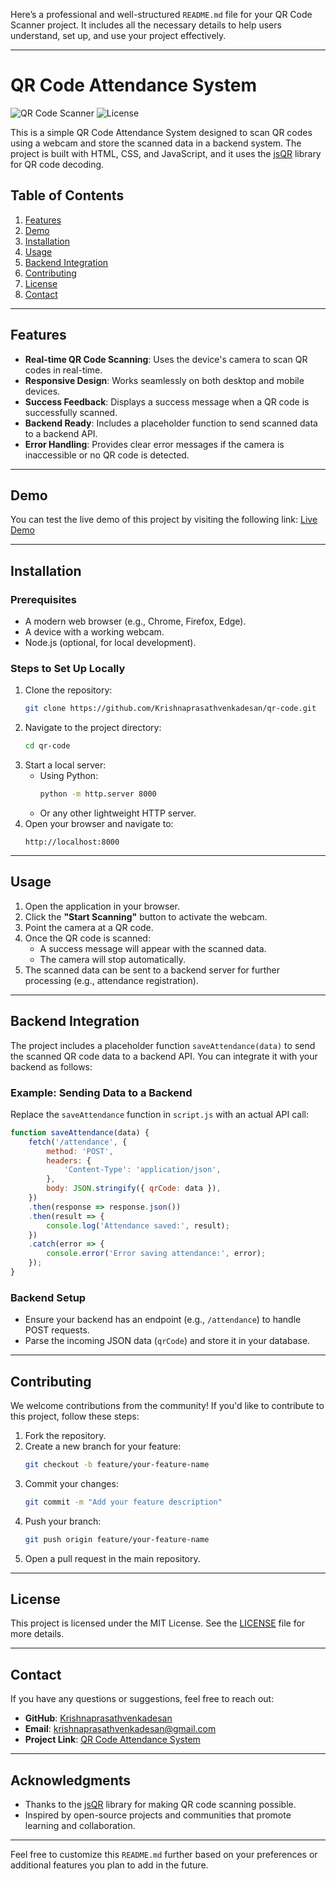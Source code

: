 Here’s a professional and well-structured `README.md` file for your QR Code Scanner project. It includes all the necessary details to help users understand, set up, and use your project effectively.

---

# QR Code Attendance System

![QR Code Scanner](https://img.shields.io/badge/QR%20Code-Scanner-green) ![License](https://img.shields.io/badge/license-MIT-blue)

This is a simple QR Code Attendance System designed to scan QR codes using a webcam and store the scanned data in a backend system. The project is built with HTML, CSS, and JavaScript, and it uses the [jsQR](https://github.com/cozmo/jsQR) library for QR code decoding.

## Table of Contents
1. [Features](#features)
2. [Demo](#demo)
3. [Installation](#installation)
4. [Usage](#usage)
5. [Backend Integration](#backend-integration)
6. [Contributing](#contributing)
7. [License](#license)
8. [Contact](#contact)

---

## Features
- **Real-time QR Code Scanning**: Uses the device's camera to scan QR codes in real-time.
- **Responsive Design**: Works seamlessly on both desktop and mobile devices.
- **Success Feedback**: Displays a success message when a QR code is successfully scanned.
- **Backend Ready**: Includes a placeholder function to send scanned data to a backend API.
- **Error Handling**: Provides clear error messages if the camera is inaccessible or no QR code is detected.

---

## Demo
You can test the live demo of this project by visiting the following link:
[Live Demo](https://krishnaprasathvenkadesan.github.io/qr-code/)

---

## Installation

### Prerequisites
- A modern web browser (e.g., Chrome, Firefox, Edge).
- A device with a working webcam.
- Node.js (optional, for local development).

### Steps to Set Up Locally
1. Clone the repository:
   ```bash
   git clone https://github.com/Krishnaprasathvenkadesan/qr-code.git
   ```
2. Navigate to the project directory:
   ```bash
   cd qr-code
   ```
3. Start a local server:
   - Using Python:
     ```bash
     python -m http.server 8000
     ```
   - Or any other lightweight HTTP server.
4. Open your browser and navigate to:
   ```
   http://localhost:8000
   ```

---

## Usage
1. Open the application in your browser.
2. Click the **"Start Scanning"** button to activate the webcam.
3. Point the camera at a QR code.
4. Once the QR code is scanned:
   - A success message will appear with the scanned data.
   - The camera will stop automatically.
5. The scanned data can be sent to a backend server for further processing (e.g., attendance registration).

---

## Backend Integration
The project includes a placeholder function `saveAttendance(data)` to send the scanned QR code data to a backend API. You can integrate it with your backend as follows:

### Example: Sending Data to a Backend
Replace the `saveAttendance` function in `script.js` with an actual API call:

```javascript
function saveAttendance(data) {
    fetch('/attendance', {
        method: 'POST',
        headers: {
            'Content-Type': 'application/json',
        },
        body: JSON.stringify({ qrCode: data }),
    })
    .then(response => response.json())
    .then(result => {
        console.log('Attendance saved:', result);
    })
    .catch(error => {
        console.error('Error saving attendance:', error);
    });
}
```

### Backend Setup
- Ensure your backend has an endpoint (e.g., `/attendance`) to handle POST requests.
- Parse the incoming JSON data (`qrCode`) and store it in your database.

---

## Contributing
We welcome contributions from the community! If you'd like to contribute to this project, follow these steps:

1. Fork the repository.
2. Create a new branch for your feature:
   ```bash
   git checkout -b feature/your-feature-name
   ```
3. Commit your changes:
   ```bash
   git commit -m "Add your feature description"
   ```
4. Push your branch:
   ```bash
   git push origin feature/your-feature-name
   ```
5. Open a pull request in the main repository.

---

## License
This project is licensed under the MIT License. See the [LICENSE](LICENSE) file for more details.

---

## Contact
If you have any questions or suggestions, feel free to reach out:

- **GitHub**: [Krishnaprasathvenkadesan](https://github.com/Krishnaprasathvenkadesan)
- **Email**: [krishnaprasathvenkadesan@gmail.com](krishnaprasathvenkadesan@gmail.com)
- **Project Link**: [QR Code Attendance System](https://github.com/Krishnaprasathvenkadesan/qr-code)

---

## Acknowledgments
- Thanks to the [jsQR](https://github.com/cozmo/jsQR) library for making QR code scanning possible.
- Inspired by open-source projects and communities that promote learning and collaboration.

---

Feel free to customize this `README.md` further based on your preferences or additional features you plan to add in the future.

